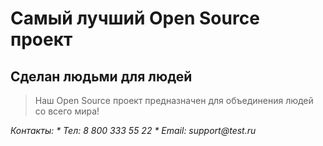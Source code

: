 # Самый лучший Open Source проект

## Сделан людьми для людей

> Наш Open Source проект предназначен для объединения людей со всего мира!


_Контакты:_
  _* Тел: 8 800 333 55 22_
  _* Email: support@test.ru_
